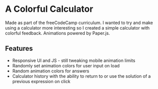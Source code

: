 # A Colorful Calculator
Made as part of the freeCodeCamp curriculum. I wanted to try and make using a calculator more interesting so I created a simple calculator with colorful feedback. Animations powered by Paper.js.

## Features
* Responsive UI and JS - still tweaking mobile animation limits
* Randomly set animation colors for user input on load
* Random animation colors for answers
* Calculator history with the ability to return to or use the solution of a previous expression on click
